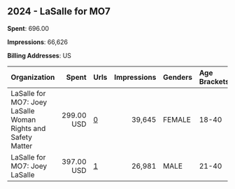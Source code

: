 ## 2024 - LaSalle for MO7 
**Spent**: 696.00

**Impressions**: 66,626

**Billing Addresses**: US

|Organization|Spent|Urls|Impressions|Genders|Age Brackets|Country Codes|
|:---|---:|:---|---:|:---|:---|:---|
|LaSalle for MO7: Joey LaSalle Woman Rights and Safety Matter|299.00 USD|[0](https://www.snap.com/political-ads/asset/160eb6c4176ae4722c7039d30c32db988607faba72c71e6d98be48690f2d6a94?mediaType=mp4)|39,645|FEMALE|18-40|united states|
|LaSalle for MO7: Joey LaSalle|397.00 USD|[1](https://www.snap.com/political-ads/asset/36fe7fafba043b0a4be7538ca180320be41524f8cbaac8cc3140a93d49e89311?mediaType=mp4)|26,981|MALE|21-40|united states|
